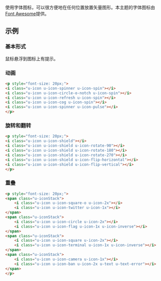 使用字体图标，可以很方便地在任何位置放置矢量图形。本主题的字体图标由[Font Awesome](http://fortawesome.github.com/Font-Awesome)提供。

## 示例

### 基本形式

鼠标悬浮到图标上有提示。

<p style="font-size: 20px;">
<i class="u-icon u-icon-glass" title="u-icon u-icon-glass"></i>
<i class="u-icon u-icon-music" title="u-icon u-icon-music"></i>
<i class="u-icon u-icon-search" title="u-icon u-icon-search"></i>
<i class="u-icon u-icon-envelope-o" title="u-icon u-icon-envelope-o"></i>
<i class="u-icon u-icon-heart" title="u-icon u-icon-heart"></i>
<i class="u-icon u-icon-star" title="u-icon u-icon-star"></i>
<i class="u-icon u-icon-star-o" title="u-icon u-icon-star-o"></i>
<i class="u-icon u-icon-user" title="u-icon u-icon-user"></i>
<i class="u-icon u-icon-film" title="u-icon u-icon-film"></i>
<i class="u-icon u-icon-th-large" title="u-icon u-icon-th-large"></i>
<i class="u-icon u-icon-th" title="u-icon u-icon-th"></i>
<i class="u-icon u-icon-th-list" title="u-icon u-icon-th-list"></i>
<i class="u-icon u-icon-check" title="u-icon u-icon-check"></i>
<i class="u-icon u-icon-remove" title="u-icon u-icon-remove"></i>
<i class="u-icon u-icon-close" title="u-icon u-icon-close"></i>
<i class="u-icon u-icon-times" title="u-icon u-icon-times"></i>
<i class="u-icon u-icon-search-plus" title="u-icon u-icon-search-plus"></i>
<i class="u-icon u-icon-search-minus" title="u-icon u-icon-search-minus"></i>
<i class="u-icon u-icon-power-off" title="u-icon u-icon-power-off"></i>
<i class="u-icon u-icon-signal" title="u-icon u-icon-signal"></i>
<i class="u-icon u-icon-gear" title="u-icon u-icon-gear"></i>
<i class="u-icon u-icon-cog" title="u-icon u-icon-cog"></i>
<i class="u-icon u-icon-trash-o" title="u-icon u-icon-trash-o"></i>
<i class="u-icon u-icon-home" title="u-icon u-icon-home"></i>
<i class="u-icon u-icon-file-o" title="u-icon u-icon-file-o"></i>
<i class="u-icon u-icon-clock-o" title="u-icon u-icon-clock-o"></i>
<i class="u-icon u-icon-road" title="u-icon u-icon-road"></i>
<i class="u-icon u-icon-download" title="u-icon u-icon-download"></i>
<i class="u-icon u-icon-arrow-circle-o-down" title="u-icon u-icon-arrow-circle-o-down"></i>
<i class="u-icon u-icon-arrow-circle-o-up" title="u-icon u-icon-arrow-circle-o-up"></i>
<i class="u-icon u-icon-inbox" title="u-icon u-icon-inbox"></i>
<i class="u-icon u-icon-play-circle-o" title="u-icon u-icon-play-circle-o"></i>
<i class="u-icon u-icon-rotate-right" title="u-icon u-icon-rotate-right"></i>
<i class="u-icon u-icon-repeat" title="u-icon u-icon-repeat"></i>
<i class="u-icon u-icon-refresh" title="u-icon u-icon-refresh"></i>
<i class="u-icon u-icon-list-alt" title="u-icon u-icon-list-alt"></i>
<i class="u-icon u-icon-lock" title="u-icon u-icon-lock"></i>
<i class="u-icon u-icon-flag" title="u-icon u-icon-flag"></i>
<i class="u-icon u-icon-headphones" title="u-icon u-icon-headphones"></i>
<i class="u-icon u-icon-volume-off" title="u-icon u-icon-volume-off"></i>
<i class="u-icon u-icon-volume-down" title="u-icon u-icon-volume-down"></i>
<i class="u-icon u-icon-volume-up" title="u-icon u-icon-volume-up"></i>
<i class="u-icon u-icon-qrcode" title="u-icon u-icon-qrcode"></i>
<i class="u-icon u-icon-barcode" title="u-icon u-icon-barcode"></i>
<i class="u-icon u-icon-tag" title="u-icon u-icon-tag"></i>
<i class="u-icon u-icon-tags" title="u-icon u-icon-tags"></i>
<i class="u-icon u-icon-book" title="u-icon u-icon-book"></i>
<i class="u-icon u-icon-bookmark" title="u-icon u-icon-bookmark"></i>
<i class="u-icon u-icon-print" title="u-icon u-icon-print"></i>
<i class="u-icon u-icon-camera" title="u-icon u-icon-camera"></i>
<i class="u-icon u-icon-font" title="u-icon u-icon-font"></i>
<i class="u-icon u-icon-bold" title="u-icon u-icon-bold"></i>
<i class="u-icon u-icon-italic" title="u-icon u-icon-italic"></i>
<i class="u-icon u-icon-text-height" title="u-icon u-icon-text-height"></i>
<i class="u-icon u-icon-text-width" title="u-icon u-icon-text-width"></i>
<i class="u-icon u-icon-align-left" title="u-icon u-icon-align-left"></i>
<i class="u-icon u-icon-align-center" title="u-icon u-icon-align-center"></i>
<i class="u-icon u-icon-align-right" title="u-icon u-icon-align-right"></i>
<i class="u-icon u-icon-align-justify" title="u-icon u-icon-align-justify"></i>
<i class="u-icon u-icon-list" title="u-icon u-icon-list"></i>
<i class="u-icon u-icon-dedent" title="u-icon u-icon-dedent"></i>
<i class="u-icon u-icon-outdent" title="u-icon u-icon-outdent"></i>
<i class="u-icon u-icon-indent" title="u-icon u-icon-indent"></i>
<i class="u-icon u-icon-video-camera" title="u-icon u-icon-video-camera"></i>
<i class="u-icon u-icon-photo" title="u-icon u-icon-photo"></i>
<i class="u-icon u-icon-image" title="u-icon u-icon-image"></i>
<i class="u-icon u-icon-picture-o" title="u-icon u-icon-picture-o"></i>
<i class="u-icon u-icon-pencil" title="u-icon u-icon-pencil"></i>
<i class="u-icon u-icon-map-marker" title="u-icon u-icon-map-marker"></i>
<i class="u-icon u-icon-adjust" title="u-icon u-icon-adjust"></i>
<i class="u-icon u-icon-tint" title="u-icon u-icon-tint"></i>
<i class="u-icon u-icon-edit" title="u-icon u-icon-edit"></i>
<i class="u-icon u-icon-pencil-square-o" title="u-icon u-icon-pencil-square-o"></i>
<i class="u-icon u-icon-share-square-o" title="u-icon u-icon-share-square-o"></i>
<i class="u-icon u-icon-check-square-o" title="u-icon u-icon-check-square-o"></i>
<i class="u-icon u-icon-arrows" title="u-icon u-icon-arrows"></i>
<i class="u-icon u-icon-step-backward" title="u-icon u-icon-step-backward"></i>
<i class="u-icon u-icon-fast-backward" title="u-icon u-icon-fast-backward"></i>
<i class="u-icon u-icon-backward" title="u-icon u-icon-backward"></i>
<i class="u-icon u-icon-play" title="u-icon u-icon-play"></i>
<i class="u-icon u-icon-pause" title="u-icon u-icon-pause"></i>
<i class="u-icon u-icon-stop" title="u-icon u-icon-stop"></i>
<i class="u-icon u-icon-forward" title="u-icon u-icon-forward"></i>
<i class="u-icon u-icon-fast-forward" title="u-icon u-icon-fast-forward"></i>
<i class="u-icon u-icon-step-forward" title="u-icon u-icon-step-forward"></i>
<i class="u-icon u-icon-eject" title="u-icon u-icon-eject"></i>
<i class="u-icon u-icon-chevron-left" title="u-icon u-icon-chevron-left"></i>
<i class="u-icon u-icon-chevron-right" title="u-icon u-icon-chevron-right"></i>
<i class="u-icon u-icon-plus-circle" title="u-icon u-icon-plus-circle"></i>
<i class="u-icon u-icon-minus-circle" title="u-icon u-icon-minus-circle"></i>
<i class="u-icon u-icon-times-circle" title="u-icon u-icon-times-circle"></i>
<i class="u-icon u-icon-check-circle" title="u-icon u-icon-check-circle"></i>
<i class="u-icon u-icon-question-circle" title="u-icon u-icon-question-circle"></i>
<i class="u-icon u-icon-info-circle" title="u-icon u-icon-info-circle"></i>
<i class="u-icon u-icon-crosshairs" title="u-icon u-icon-crosshairs"></i>
<i class="u-icon u-icon-times-circle-o" title="u-icon u-icon-times-circle-o"></i>
<i class="u-icon u-icon-check-circle-o" title="u-icon u-icon-check-circle-o"></i>
<i class="u-icon u-icon-ban" title="u-icon u-icon-ban"></i>
<i class="u-icon u-icon-arrow-left" title="u-icon u-icon-arrow-left"></i>
<i class="u-icon u-icon-arrow-right" title="u-icon u-icon-arrow-right"></i>
<i class="u-icon u-icon-arrow-up" title="u-icon u-icon-arrow-up"></i>
<i class="u-icon u-icon-arrow-down" title="u-icon u-icon-arrow-down"></i>
<i class="u-icon u-icon-mail-forward" title="u-icon u-icon-mail-forward"></i>
<i class="u-icon u-icon-share" title="u-icon u-icon-share"></i>
<i class="u-icon u-icon-expand" title="u-icon u-icon-expand"></i>
<i class="u-icon u-icon-compress" title="u-icon u-icon-compress"></i>
<i class="u-icon u-icon-plus" title="u-icon u-icon-plus"></i>
<i class="u-icon u-icon-minus" title="u-icon u-icon-minus"></i>
<i class="u-icon u-icon-asterisk" title="u-icon u-icon-asterisk"></i>
<i class="u-icon u-icon-exclamation-circle" title="u-icon u-icon-exclamation-circle"></i>
<i class="u-icon u-icon-gift" title="u-icon u-icon-gift"></i>
<i class="u-icon u-icon-leaf" title="u-icon u-icon-leaf"></i>
<i class="u-icon u-icon-fire" title="u-icon u-icon-fire"></i>
<i class="u-icon u-icon-eye" title="u-icon u-icon-eye"></i>
<i class="u-icon u-icon-eye-slash" title="u-icon u-icon-eye-slash"></i>
<i class="u-icon u-icon-warning" title="u-icon u-icon-warning"></i>
<i class="u-icon u-icon-exclamation-triangle" title="u-icon u-icon-exclamation-triangle"></i>
<i class="u-icon u-icon-plane" title="u-icon u-icon-plane"></i>
<i class="u-icon u-icon-calendar" title="u-icon u-icon-calendar"></i>
<i class="u-icon u-icon-random" title="u-icon u-icon-random"></i>
<i class="u-icon u-icon-comment" title="u-icon u-icon-comment"></i>
<i class="u-icon u-icon-magnet" title="u-icon u-icon-magnet"></i>
<i class="u-icon u-icon-chevron-up" title="u-icon u-icon-chevron-up"></i>
<i class="u-icon u-icon-chevron-down" title="u-icon u-icon-chevron-down"></i>
<i class="u-icon u-icon-retweet" title="u-icon u-icon-retweet"></i>
<i class="u-icon u-icon-shopping-cart" title="u-icon u-icon-shopping-cart"></i>
<i class="u-icon u-icon-folder" title="u-icon u-icon-folder"></i>
<i class="u-icon u-icon-folder-open" title="u-icon u-icon-folder-open"></i>
<i class="u-icon u-icon-arrows-v" title="u-icon u-icon-arrows-v"></i>
<i class="u-icon u-icon-arrows-h" title="u-icon u-icon-arrows-h"></i>
<i class="u-icon u-icon-bar-chart-o" title="u-icon u-icon-bar-chart-o"></i>
<i class="u-icon u-icon-bar-chart" title="u-icon u-icon-bar-chart"></i>
<i class="u-icon u-icon-twitter-square" title="u-icon u-icon-twitter-square"></i>
<i class="u-icon u-icon-facebook-square" title="u-icon u-icon-facebook-square"></i>
<i class="u-icon u-icon-camera-retro" title="u-icon u-icon-camera-retro"></i>
<i class="u-icon u-icon-key" title="u-icon u-icon-key"></i>
<i class="u-icon u-icon-gears" title="u-icon u-icon-gears"></i>
<i class="u-icon u-icon-cogs" title="u-icon u-icon-cogs"></i>
<i class="u-icon u-icon-comments" title="u-icon u-icon-comments"></i>
<i class="u-icon u-icon-thumbs-o-up" title="u-icon u-icon-thumbs-o-up"></i>
<i class="u-icon u-icon-thumbs-o-down" title="u-icon u-icon-thumbs-o-down"></i>
<i class="u-icon u-icon-star-half" title="u-icon u-icon-star-half"></i>
<i class="u-icon u-icon-heart-o" title="u-icon u-icon-heart-o"></i>
<i class="u-icon u-icon-sign-out" title="u-icon u-icon-sign-out"></i>
<i class="u-icon u-icon-linkedin-square" title="u-icon u-icon-linkedin-square"></i>
<i class="u-icon u-icon-thumb-tack" title="u-icon u-icon-thumb-tack"></i>
<i class="u-icon u-icon-external-link" title="u-icon u-icon-external-link"></i>
<i class="u-icon u-icon-sign-in" title="u-icon u-icon-sign-in"></i>
<i class="u-icon u-icon-trophy" title="u-icon u-icon-trophy"></i>
<i class="u-icon u-icon-github-square" title="u-icon u-icon-github-square"></i>
<i class="u-icon u-icon-upload" title="u-icon u-icon-upload"></i>
<i class="u-icon u-icon-lemon-o" title="u-icon u-icon-lemon-o"></i>
<i class="u-icon u-icon-phone" title="u-icon u-icon-phone"></i>
<i class="u-icon u-icon-square-o" title="u-icon u-icon-square-o"></i>
<i class="u-icon u-icon-bookmark-o" title="u-icon u-icon-bookmark-o"></i>
<i class="u-icon u-icon-phone-square" title="u-icon u-icon-phone-square"></i>
<i class="u-icon u-icon-twitter" title="u-icon u-icon-twitter"></i>
<i class="u-icon u-icon-facebook-f" title="u-icon u-icon-facebook-f"></i>
<i class="u-icon u-icon-facebook" title="u-icon u-icon-facebook"></i>
<i class="u-icon u-icon-github" title="u-icon u-icon-github"></i>
<i class="u-icon u-icon-unlock" title="u-icon u-icon-unlock"></i>
<i class="u-icon u-icon-credit-card" title="u-icon u-icon-credit-card"></i>
<i class="u-icon u-icon-feed" title="u-icon u-icon-feed"></i>
<i class="u-icon u-icon-rss" title="u-icon u-icon-rss"></i>
<i class="u-icon u-icon-hdd-o" title="u-icon u-icon-hdd-o"></i>
<i class="u-icon u-icon-bullhorn" title="u-icon u-icon-bullhorn"></i>
<i class="u-icon u-icon-bell" title="u-icon u-icon-bell"></i>
<i class="u-icon u-icon-certificate" title="u-icon u-icon-certificate"></i>
<i class="u-icon u-icon-hand-o-right" title="u-icon u-icon-hand-o-right"></i>
<i class="u-icon u-icon-hand-o-left" title="u-icon u-icon-hand-o-left"></i>
<i class="u-icon u-icon-hand-o-up" title="u-icon u-icon-hand-o-up"></i>
<i class="u-icon u-icon-hand-o-down" title="u-icon u-icon-hand-o-down"></i>
<i class="u-icon u-icon-arrow-circle-left" title="u-icon u-icon-arrow-circle-left"></i>
<i class="u-icon u-icon-arrow-circle-right" title="u-icon u-icon-arrow-circle-right"></i>
<i class="u-icon u-icon-arrow-circle-up" title="u-icon u-icon-arrow-circle-up"></i>
<i class="u-icon u-icon-arrow-circle-down" title="u-icon u-icon-arrow-circle-down"></i>
<i class="u-icon u-icon-globe" title="u-icon u-icon-globe"></i>
<i class="u-icon u-icon-wrench" title="u-icon u-icon-wrench"></i>
<i class="u-icon u-icon-tasks" title="u-icon u-icon-tasks"></i>
<i class="u-icon u-icon-filter" title="u-icon u-icon-filter"></i>
<i class="u-icon u-icon-briefcase" title="u-icon u-icon-briefcase"></i>
<i class="u-icon u-icon-arrows-alt" title="u-icon u-icon-arrows-alt"></i>
<i class="u-icon u-icon-group" title="u-icon u-icon-group"></i>
<i class="u-icon u-icon-users" title="u-icon u-icon-users"></i>
<i class="u-icon u-icon-chain" title="u-icon u-icon-chain"></i>
<i class="u-icon u-icon-link" title="u-icon u-icon-link"></i>
<i class="u-icon u-icon-cloud" title="u-icon u-icon-cloud"></i>
<i class="u-icon u-icon-flask" title="u-icon u-icon-flask"></i>
<i class="u-icon u-icon-cut" title="u-icon u-icon-cut"></i>
<i class="u-icon u-icon-scissors" title="u-icon u-icon-scissors"></i>
<i class="u-icon u-icon-copy" title="u-icon u-icon-copy"></i>
<i class="u-icon u-icon-files-o" title="u-icon u-icon-files-o"></i>
<i class="u-icon u-icon-paperclip" title="u-icon u-icon-paperclip"></i>
<i class="u-icon u-icon-save" title="u-icon u-icon-save"></i>
<i class="u-icon u-icon-floppy-o" title="u-icon u-icon-floppy-o"></i>
<i class="u-icon u-icon-square" title="u-icon u-icon-square"></i>
<i class="u-icon u-icon-navicon" title="u-icon u-icon-navicon"></i>
<i class="u-icon u-icon-reorder" title="u-icon u-icon-reorder"></i>
<i class="u-icon u-icon-bars" title="u-icon u-icon-bars"></i>
<i class="u-icon u-icon-list-ul" title="u-icon u-icon-list-ul"></i>
<i class="u-icon u-icon-list-ol" title="u-icon u-icon-list-ol"></i>
<i class="u-icon u-icon-strikethrough" title="u-icon u-icon-strikethrough"></i>
<i class="u-icon u-icon-underline" title="u-icon u-icon-underline"></i>
<i class="u-icon u-icon-table" title="u-icon u-icon-table"></i>
<i class="u-icon u-icon-magic" title="u-icon u-icon-magic"></i>
<i class="u-icon u-icon-truck" title="u-icon u-icon-truck"></i>
<i class="u-icon u-icon-pinterest" title="u-icon u-icon-pinterest"></i>
<i class="u-icon u-icon-pinterest-square" title="u-icon u-icon-pinterest-square"></i>
<i class="u-icon u-icon-google-plus-square" title="u-icon u-icon-google-plus-square"></i>
<i class="u-icon u-icon-google-plus" title="u-icon u-icon-google-plus"></i>
<i class="u-icon u-icon-money" title="u-icon u-icon-money"></i>
<i class="u-icon u-icon-caret-down" title="u-icon u-icon-caret-down"></i>
<i class="u-icon u-icon-caret-up" title="u-icon u-icon-caret-up"></i>
<i class="u-icon u-icon-caret-left" title="u-icon u-icon-caret-left"></i>
<i class="u-icon u-icon-caret-right" title="u-icon u-icon-caret-right"></i>
<i class="u-icon u-icon-columns" title="u-icon u-icon-columns"></i>
<i class="u-icon u-icon-unsorted" title="u-icon u-icon-unsorted"></i>
<i class="u-icon u-icon-sort" title="u-icon u-icon-sort"></i>
<i class="u-icon u-icon-sort-down" title="u-icon u-icon-sort-down"></i>
<i class="u-icon u-icon-sort-desc" title="u-icon u-icon-sort-desc"></i>
<i class="u-icon u-icon-sort-up" title="u-icon u-icon-sort-up"></i>
<i class="u-icon u-icon-sort-asc" title="u-icon u-icon-sort-asc"></i>
<i class="u-icon u-icon-envelope" title="u-icon u-icon-envelope"></i>
<i class="u-icon u-icon-linkedin" title="u-icon u-icon-linkedin"></i>
<i class="u-icon u-icon-rotate-left" title="u-icon u-icon-rotate-left"></i>
<i class="u-icon u-icon-undo" title="u-icon u-icon-undo"></i>
<i class="u-icon u-icon-legal" title="u-icon u-icon-legal"></i>
<i class="u-icon u-icon-gavel" title="u-icon u-icon-gavel"></i>
<i class="u-icon u-icon-dashboard" title="u-icon u-icon-dashboard"></i>
<i class="u-icon u-icon-tachometer" title="u-icon u-icon-tachometer"></i>
<i class="u-icon u-icon-comment-o" title="u-icon u-icon-comment-o"></i>
<i class="u-icon u-icon-comments-o" title="u-icon u-icon-comments-o"></i>
<i class="u-icon u-icon-flash" title="u-icon u-icon-flash"></i>
<i class="u-icon u-icon-bolt" title="u-icon u-icon-bolt"></i>
<i class="u-icon u-icon-sitemap" title="u-icon u-icon-sitemap"></i>
<i class="u-icon u-icon-umbrella" title="u-icon u-icon-umbrella"></i>
<i class="u-icon u-icon-paste" title="u-icon u-icon-paste"></i>
<i class="u-icon u-icon-clipboard" title="u-icon u-icon-clipboard"></i>
<i class="u-icon u-icon-lightbulb-o" title="u-icon u-icon-lightbulb-o"></i>
<i class="u-icon u-icon-exchange" title="u-icon u-icon-exchange"></i>
<i class="u-icon u-icon-cloud-download" title="u-icon u-icon-cloud-download"></i>
<i class="u-icon u-icon-cloud-upload" title="u-icon u-icon-cloud-upload"></i>
<i class="u-icon u-icon-user-md" title="u-icon u-icon-user-md"></i>
<i class="u-icon u-icon-stethoscope" title="u-icon u-icon-stethoscope"></i>
<i class="u-icon u-icon-suitcase" title="u-icon u-icon-suitcase"></i>
<i class="u-icon u-icon-bell-o" title="u-icon u-icon-bell-o"></i>
<i class="u-icon u-icon-coffee" title="u-icon u-icon-coffee"></i>
<i class="u-icon u-icon-cutlery" title="u-icon u-icon-cutlery"></i>
<i class="u-icon u-icon-file-text-o" title="u-icon u-icon-file-text-o"></i>
<i class="u-icon u-icon-building-o" title="u-icon u-icon-building-o"></i>
<i class="u-icon u-icon-hospital-o" title="u-icon u-icon-hospital-o"></i>
<i class="u-icon u-icon-ambulance" title="u-icon u-icon-ambulance"></i>
<i class="u-icon u-icon-medkit" title="u-icon u-icon-medkit"></i>
<i class="u-icon u-icon-fighter-jet" title="u-icon u-icon-fighter-jet"></i>
<i class="u-icon u-icon-beer" title="u-icon u-icon-beer"></i>
<i class="u-icon u-icon-h-square" title="u-icon u-icon-h-square"></i>
<i class="u-icon u-icon-plus-square" title="u-icon u-icon-plus-square"></i>
<i class="u-icon u-icon-angle-double-left" title="u-icon u-icon-angle-double-left"></i>
<i class="u-icon u-icon-angle-double-right" title="u-icon u-icon-angle-double-right"></i>
<i class="u-icon u-icon-angle-double-up" title="u-icon u-icon-angle-double-up"></i>
<i class="u-icon u-icon-angle-double-down" title="u-icon u-icon-angle-double-down"></i>
<i class="u-icon u-icon-angle-left" title="u-icon u-icon-angle-left"></i>
<i class="u-icon u-icon-angle-right" title="u-icon u-icon-angle-right"></i>
<i class="u-icon u-icon-angle-up" title="u-icon u-icon-angle-up"></i>
<i class="u-icon u-icon-angle-down" title="u-icon u-icon-angle-down"></i>
<i class="u-icon u-icon-desktop" title="u-icon u-icon-desktop"></i>
<i class="u-icon u-icon-laptop" title="u-icon u-icon-laptop"></i>
<i class="u-icon u-icon-tablet" title="u-icon u-icon-tablet"></i>
<i class="u-icon u-icon-mobile-phone" title="u-icon u-icon-mobile-phone"></i>
<i class="u-icon u-icon-mobile" title="u-icon u-icon-mobile"></i>
<i class="u-icon u-icon-circle-o" title="u-icon u-icon-circle-o"></i>
<i class="u-icon u-icon-quote-left" title="u-icon u-icon-quote-left"></i>
<i class="u-icon u-icon-quote-right" title="u-icon u-icon-quote-right"></i>
<i class="u-icon u-icon-spinner" title="u-icon u-icon-spinner"></i>
<i class="u-icon u-icon-circle" title="u-icon u-icon-circle"></i>
<i class="u-icon u-icon-mail-reply" title="u-icon u-icon-mail-reply"></i>
<i class="u-icon u-icon-reply" title="u-icon u-icon-reply"></i>
<i class="u-icon u-icon-github-alt" title="u-icon u-icon-github-alt"></i>
<i class="u-icon u-icon-folder-o" title="u-icon u-icon-folder-o"></i>
<i class="u-icon u-icon-folder-open-o" title="u-icon u-icon-folder-open-o"></i>
<i class="u-icon u-icon-smile-o" title="u-icon u-icon-smile-o"></i>
<i class="u-icon u-icon-frown-o" title="u-icon u-icon-frown-o"></i>
<i class="u-icon u-icon-meh-o" title="u-icon u-icon-meh-o"></i>
<i class="u-icon u-icon-gamepad" title="u-icon u-icon-gamepad"></i>
<i class="u-icon u-icon-keyboard-o" title="u-icon u-icon-keyboard-o"></i>
<i class="u-icon u-icon-flag-o" title="u-icon u-icon-flag-o"></i>
<i class="u-icon u-icon-flag-checkered" title="u-icon u-icon-flag-checkered"></i>
<i class="u-icon u-icon-terminal" title="u-icon u-icon-terminal"></i>
<i class="u-icon u-icon-code" title="u-icon u-icon-code"></i>
<i class="u-icon u-icon-mail-reply-all" title="u-icon u-icon-mail-reply-all"></i>
<i class="u-icon u-icon-reply-all" title="u-icon u-icon-reply-all"></i>
<i class="u-icon u-icon-star-half-empty" title="u-icon u-icon-star-half-empty"></i>
<i class="u-icon u-icon-star-half-full" title="u-icon u-icon-star-half-full"></i>
<i class="u-icon u-icon-star-half-o" title="u-icon u-icon-star-half-o"></i>
<i class="u-icon u-icon-location-arrow" title="u-icon u-icon-location-arrow"></i>
<i class="u-icon u-icon-crop" title="u-icon u-icon-crop"></i>
<i class="u-icon u-icon-code-fork" title="u-icon u-icon-code-fork"></i>
<i class="u-icon u-icon-unlink" title="u-icon u-icon-unlink"></i>
<i class="u-icon u-icon-chain-broken" title="u-icon u-icon-chain-broken"></i>
<i class="u-icon u-icon-question" title="u-icon u-icon-question"></i>
<i class="u-icon u-icon-info" title="u-icon u-icon-info"></i>
<i class="u-icon u-icon-exclamation" title="u-icon u-icon-exclamation"></i>
<i class="u-icon u-icon-superscript" title="u-icon u-icon-superscript"></i>
<i class="u-icon u-icon-subscript" title="u-icon u-icon-subscript"></i>
<i class="u-icon u-icon-eraser" title="u-icon u-icon-eraser"></i>
<i class="u-icon u-icon-puzzle-piece" title="u-icon u-icon-puzzle-piece"></i>
<i class="u-icon u-icon-microphone" title="u-icon u-icon-microphone"></i>
<i class="u-icon u-icon-microphone-slash" title="u-icon u-icon-microphone-slash"></i>
<i class="u-icon u-icon-shield" title="u-icon u-icon-shield"></i>
<i class="u-icon u-icon-calendar-o" title="u-icon u-icon-calendar-o"></i>
<i class="u-icon u-icon-fire-extinguisher" title="u-icon u-icon-fire-extinguisher"></i>
<i class="u-icon u-icon-rocket" title="u-icon u-icon-rocket"></i>
<i class="u-icon u-icon-maxcdn" title="u-icon u-icon-maxcdn"></i>
<i class="u-icon u-icon-chevron-circle-left" title="u-icon u-icon-chevron-circle-left"></i>
<i class="u-icon u-icon-chevron-circle-right" title="u-icon u-icon-chevron-circle-right"></i>
<i class="u-icon u-icon-chevron-circle-up" title="u-icon u-icon-chevron-circle-up"></i>
<i class="u-icon u-icon-chevron-circle-down" title="u-icon u-icon-chevron-circle-down"></i>
<i class="u-icon u-icon-html5" title="u-icon u-icon-html5"></i>
<i class="u-icon u-icon-css3" title="u-icon u-icon-css3"></i>
<i class="u-icon u-icon-anchor" title="u-icon u-icon-anchor"></i>
<i class="u-icon u-icon-unlock-alt" title="u-icon u-icon-unlock-alt"></i>
<i class="u-icon u-icon-bullseye" title="u-icon u-icon-bullseye"></i>
<i class="u-icon u-icon-ellipsis-h" title="u-icon u-icon-ellipsis-h"></i>
<i class="u-icon u-icon-ellipsis-v" title="u-icon u-icon-ellipsis-v"></i>
<i class="u-icon u-icon-rss-square" title="u-icon u-icon-rss-square"></i>
<i class="u-icon u-icon-play-circle" title="u-icon u-icon-play-circle"></i>
<i class="u-icon u-icon-ticket" title="u-icon u-icon-ticket"></i>
<i class="u-icon u-icon-minus-square" title="u-icon u-icon-minus-square"></i>
<i class="u-icon u-icon-minus-square-o" title="u-icon u-icon-minus-square-o"></i>
<i class="u-icon u-icon-level-up" title="u-icon u-icon-level-up"></i>
<i class="u-icon u-icon-level-down" title="u-icon u-icon-level-down"></i>
<i class="u-icon u-icon-check-square" title="u-icon u-icon-check-square"></i>
<i class="u-icon u-icon-pencil-square" title="u-icon u-icon-pencil-square"></i>
<i class="u-icon u-icon-external-link-square" title="u-icon u-icon-external-link-square"></i>
<i class="u-icon u-icon-share-square" title="u-icon u-icon-share-square"></i>
<i class="u-icon u-icon-compass" title="u-icon u-icon-compass"></i>
<i class="u-icon u-icon-toggle-down" title="u-icon u-icon-toggle-down"></i>
<i class="u-icon u-icon-caret-square-o-down" title="u-icon u-icon-caret-square-o-down"></i>
<i class="u-icon u-icon-toggle-up" title="u-icon u-icon-toggle-up"></i>
<i class="u-icon u-icon-caret-square-o-up" title="u-icon u-icon-caret-square-o-up"></i>
<i class="u-icon u-icon-toggle-right" title="u-icon u-icon-toggle-right"></i>
<i class="u-icon u-icon-caret-square-o-right" title="u-icon u-icon-caret-square-o-right"></i>
<i class="u-icon u-icon-euro" title="u-icon u-icon-euro"></i>
<i class="u-icon u-icon-eur" title="u-icon u-icon-eur"></i>
<i class="u-icon u-icon-gbp" title="u-icon u-icon-gbp"></i>
<i class="u-icon u-icon-dollar" title="u-icon u-icon-dollar"></i>
<i class="u-icon u-icon-usd" title="u-icon u-icon-usd"></i>
<i class="u-icon u-icon-rupee" title="u-icon u-icon-rupee"></i>
<i class="u-icon u-icon-inr" title="u-icon u-icon-inr"></i>
<i class="u-icon u-icon-cny" title="u-icon u-icon-cny"></i>
<i class="u-icon u-icon-rmb" title="u-icon u-icon-rmb"></i>
<i class="u-icon u-icon-yen" title="u-icon u-icon-yen"></i>
<i class="u-icon u-icon-jpy" title="u-icon u-icon-jpy"></i>
<i class="u-icon u-icon-ruble" title="u-icon u-icon-ruble"></i>
<i class="u-icon u-icon-rouble" title="u-icon u-icon-rouble"></i>
<i class="u-icon u-icon-rub" title="u-icon u-icon-rub"></i>
<i class="u-icon u-icon-won" title="u-icon u-icon-won"></i>
<i class="u-icon u-icon-krw" title="u-icon u-icon-krw"></i>
<i class="u-icon u-icon-bitcoin" title="u-icon u-icon-bitcoin"></i>
<i class="u-icon u-icon-btc" title="u-icon u-icon-btc"></i>
<i class="u-icon u-icon-file" title="u-icon u-icon-file"></i>
<i class="u-icon u-icon-file-text" title="u-icon u-icon-file-text"></i>
<i class="u-icon u-icon-sort-alpha-asc" title="u-icon u-icon-sort-alpha-asc"></i>
<i class="u-icon u-icon-sort-alpha-desc" title="u-icon u-icon-sort-alpha-desc"></i>
<i class="u-icon u-icon-sort-amount-asc" title="u-icon u-icon-sort-amount-asc"></i>
<i class="u-icon u-icon-sort-amount-desc" title="u-icon u-icon-sort-amount-desc"></i>
<i class="u-icon u-icon-sort-numeric-asc" title="u-icon u-icon-sort-numeric-asc"></i>
<i class="u-icon u-icon-sort-numeric-desc" title="u-icon u-icon-sort-numeric-desc"></i>
<i class="u-icon u-icon-thumbs-up" title="u-icon u-icon-thumbs-up"></i>
<i class="u-icon u-icon-thumbs-down" title="u-icon u-icon-thumbs-down"></i>
<i class="u-icon u-icon-youtube-square" title="u-icon u-icon-youtube-square"></i>
<i class="u-icon u-icon-youtube" title="u-icon u-icon-youtube"></i>
<i class="u-icon u-icon-xing" title="u-icon u-icon-xing"></i>
<i class="u-icon u-icon-xing-square" title="u-icon u-icon-xing-square"></i>
<i class="u-icon u-icon-youtube-play" title="u-icon u-icon-youtube-play"></i>
<i class="u-icon u-icon-dropbox" title="u-icon u-icon-dropbox"></i>
<i class="u-icon u-icon-stack-overflow" title="u-icon u-icon-stack-overflow"></i>
<i class="u-icon u-icon-instagram" title="u-icon u-icon-instagram"></i>
<i class="u-icon u-icon-flickr" title="u-icon u-icon-flickr"></i>
<i class="u-icon u-icon-adn" title="u-icon u-icon-adn"></i>
<i class="u-icon u-icon-bitbucket" title="u-icon u-icon-bitbucket"></i>
<i class="u-icon u-icon-bitbucket-square" title="u-icon u-icon-bitbucket-square"></i>
<i class="u-icon u-icon-tumblr" title="u-icon u-icon-tumblr"></i>
<i class="u-icon u-icon-tumblr-square" title="u-icon u-icon-tumblr-square"></i>
<i class="u-icon u-icon-long-arrow-down" title="u-icon u-icon-long-arrow-down"></i>
<i class="u-icon u-icon-long-arrow-up" title="u-icon u-icon-long-arrow-up"></i>
<i class="u-icon u-icon-long-arrow-left" title="u-icon u-icon-long-arrow-left"></i>
<i class="u-icon u-icon-long-arrow-right" title="u-icon u-icon-long-arrow-right"></i>
<i class="u-icon u-icon-apple" title="u-icon u-icon-apple"></i>
<i class="u-icon u-icon-windows" title="u-icon u-icon-windows"></i>
<i class="u-icon u-icon-android" title="u-icon u-icon-android"></i>
<i class="u-icon u-icon-linux" title="u-icon u-icon-linux"></i>
<i class="u-icon u-icon-dribbble" title="u-icon u-icon-dribbble"></i>
<i class="u-icon u-icon-skype" title="u-icon u-icon-skype"></i>
<i class="u-icon u-icon-foursquare" title="u-icon u-icon-foursquare"></i>
<i class="u-icon u-icon-trello" title="u-icon u-icon-trello"></i>
<i class="u-icon u-icon-female" title="u-icon u-icon-female"></i>
<i class="u-icon u-icon-male" title="u-icon u-icon-male"></i>
<i class="u-icon u-icon-gittip" title="u-icon u-icon-gittip"></i>
<i class="u-icon u-icon-gratipay" title="u-icon u-icon-gratipay"></i>
<i class="u-icon u-icon-sun-o" title="u-icon u-icon-sun-o"></i>
<i class="u-icon u-icon-moon-o" title="u-icon u-icon-moon-o"></i>
<i class="u-icon u-icon-archive" title="u-icon u-icon-archive"></i>
<i class="u-icon u-icon-bug" title="u-icon u-icon-bug"></i>
<i class="u-icon u-icon-vk" title="u-icon u-icon-vk"></i>
<i class="u-icon u-icon-weibo" title="u-icon u-icon-weibo"></i>
<i class="u-icon u-icon-renren" title="u-icon u-icon-renren"></i>
<i class="u-icon u-icon-pagelines" title="u-icon u-icon-pagelines"></i>
<i class="u-icon u-icon-stack-exchange" title="u-icon u-icon-stack-exchange"></i>
<i class="u-icon u-icon-arrow-circle-o-right" title="u-icon u-icon-arrow-circle-o-right"></i>
<i class="u-icon u-icon-arrow-circle-o-left" title="u-icon u-icon-arrow-circle-o-left"></i>
<i class="u-icon u-icon-toggle-left" title="u-icon u-icon-toggle-left"></i>
<i class="u-icon u-icon-caret-square-o-left" title="u-icon u-icon-caret-square-o-left"></i>
<i class="u-icon u-icon-dot-circle-o" title="u-icon u-icon-dot-circle-o"></i>
<i class="u-icon u-icon-wheelchair" title="u-icon u-icon-wheelchair"></i>
<i class="u-icon u-icon-vimeo-square" title="u-icon u-icon-vimeo-square"></i>
<i class="u-icon u-icon-turkish-lira" title="u-icon u-icon-turkish-lira"></i>
<i class="u-icon u-icon-try" title="u-icon u-icon-try"></i>
<i class="u-icon u-icon-plus-square-o" title="u-icon u-icon-plus-square-o"></i>
<i class="u-icon u-icon-space-shuttle" title="u-icon u-icon-space-shuttle"></i>
<i class="u-icon u-icon-slack" title="u-icon u-icon-slack"></i>
<i class="u-icon u-icon-envelope-square" title="u-icon u-icon-envelope-square"></i>
<i class="u-icon u-icon-wordpress" title="u-icon u-icon-wordpress"></i>
<i class="u-icon u-icon-openid" title="u-icon u-icon-openid"></i>
<i class="u-icon u-icon-institution" title="u-icon u-icon-institution"></i>
<i class="u-icon u-icon-bank" title="u-icon u-icon-bank"></i>
<i class="u-icon u-icon-university" title="u-icon u-icon-university"></i>
<i class="u-icon u-icon-mortar-board" title="u-icon u-icon-mortar-board"></i>
<i class="u-icon u-icon-graduation-cap" title="u-icon u-icon-graduation-cap"></i>
<i class="u-icon u-icon-yahoo" title="u-icon u-icon-yahoo"></i>
<i class="u-icon u-icon-google" title="u-icon u-icon-google"></i>
<i class="u-icon u-icon-reddit" title="u-icon u-icon-reddit"></i>
<i class="u-icon u-icon-reddit-square" title="u-icon u-icon-reddit-square"></i>
<i class="u-icon u-icon-stumbleupon-circle" title="u-icon u-icon-stumbleupon-circle"></i>
<i class="u-icon u-icon-stumbleupon" title="u-icon u-icon-stumbleupon"></i>
<i class="u-icon u-icon-delicious" title="u-icon u-icon-delicious"></i>
<i class="u-icon u-icon-digg" title="u-icon u-icon-digg"></i>
<i class="u-icon u-icon-pied-piper" title="u-icon u-icon-pied-piper"></i>
<i class="u-icon u-icon-pied-piper-alt" title="u-icon u-icon-pied-piper-alt"></i>
<i class="u-icon u-icon-drupal" title="u-icon u-icon-drupal"></i>
<i class="u-icon u-icon-joomla" title="u-icon u-icon-joomla"></i>
<i class="u-icon u-icon-language" title="u-icon u-icon-language"></i>
<i class="u-icon u-icon-fax" title="u-icon u-icon-fax"></i>
<i class="u-icon u-icon-building" title="u-icon u-icon-building"></i>
<i class="u-icon u-icon-child" title="u-icon u-icon-child"></i>
<i class="u-icon u-icon-paw" title="u-icon u-icon-paw"></i>
<i class="u-icon u-icon-spoon" title="u-icon u-icon-spoon"></i>
<i class="u-icon u-icon-cube" title="u-icon u-icon-cube"></i>
<i class="u-icon u-icon-cubes" title="u-icon u-icon-cubes"></i>
<i class="u-icon u-icon-behance" title="u-icon u-icon-behance"></i>
<i class="u-icon u-icon-behance-square" title="u-icon u-icon-behance-square"></i>
<i class="u-icon u-icon-steam" title="u-icon u-icon-steam"></i>
<i class="u-icon u-icon-steam-square" title="u-icon u-icon-steam-square"></i>
<i class="u-icon u-icon-recycle" title="u-icon u-icon-recycle"></i>
<i class="u-icon u-icon-automobile" title="u-icon u-icon-automobile"></i>
<i class="u-icon u-icon-car" title="u-icon u-icon-car"></i>
<i class="u-icon u-icon-cab" title="u-icon u-icon-cab"></i>
<i class="u-icon u-icon-taxi" title="u-icon u-icon-taxi"></i>
<i class="u-icon u-icon-tree" title="u-icon u-icon-tree"></i>
<i class="u-icon u-icon-spotify" title="u-icon u-icon-spotify"></i>
<i class="u-icon u-icon-deviantart" title="u-icon u-icon-deviantart"></i>
<i class="u-icon u-icon-soundcloud" title="u-icon u-icon-soundcloud"></i>
<i class="u-icon u-icon-database" title="u-icon u-icon-database"></i>
<i class="u-icon u-icon-file-pdf-o" title="u-icon u-icon-file-pdf-o"></i>
<i class="u-icon u-icon-file-word-o" title="u-icon u-icon-file-word-o"></i>
<i class="u-icon u-icon-file-excel-o" title="u-icon u-icon-file-excel-o"></i>
<i class="u-icon u-icon-file-powerpoint-o" title="u-icon u-icon-file-powerpoint-o"></i>
<i class="u-icon u-icon-file-photo-o" title="u-icon u-icon-file-photo-o"></i>
<i class="u-icon u-icon-file-picture-o" title="u-icon u-icon-file-picture-o"></i>
<i class="u-icon u-icon-file-image-o" title="u-icon u-icon-file-image-o"></i>
<i class="u-icon u-icon-file-zip-o" title="u-icon u-icon-file-zip-o"></i>
<i class="u-icon u-icon-file-archive-o" title="u-icon u-icon-file-archive-o"></i>
<i class="u-icon u-icon-file-sound-o" title="u-icon u-icon-file-sound-o"></i>
<i class="u-icon u-icon-file-audio-o" title="u-icon u-icon-file-audio-o"></i>
<i class="u-icon u-icon-file-movie-o" title="u-icon u-icon-file-movie-o"></i>
<i class="u-icon u-icon-file-video-o" title="u-icon u-icon-file-video-o"></i>
<i class="u-icon u-icon-file-code-o" title="u-icon u-icon-file-code-o"></i>
<i class="u-icon u-icon-vine" title="u-icon u-icon-vine"></i>
<i class="u-icon u-icon-codepen" title="u-icon u-icon-codepen"></i>
<i class="u-icon u-icon-jsfiddle" title="u-icon u-icon-jsfiddle"></i>
<i class="u-icon u-icon-life-bouy" title="u-icon u-icon-life-bouy"></i>
<i class="u-icon u-icon-life-buoy" title="u-icon u-icon-life-buoy"></i>
<i class="u-icon u-icon-life-saver" title="u-icon u-icon-life-saver"></i>
<i class="u-icon u-icon-support" title="u-icon u-icon-support"></i>
<i class="u-icon u-icon-life-ring" title="u-icon u-icon-life-ring"></i>
<i class="u-icon u-icon-circle-o-notch" title="u-icon u-icon-circle-o-notch"></i>
<i class="u-icon u-icon-ra" title="u-icon u-icon-ra"></i>
<i class="u-icon u-icon-rebel" title="u-icon u-icon-rebel"></i>
<i class="u-icon u-icon-ge" title="u-icon u-icon-ge"></i>
<i class="u-icon u-icon-empire" title="u-icon u-icon-empire"></i>
<i class="u-icon u-icon-git-square" title="u-icon u-icon-git-square"></i>
<i class="u-icon u-icon-git" title="u-icon u-icon-git"></i>
<i class="u-icon u-icon-y-combinator-square" title="u-icon u-icon-y-combinator-square"></i>
<i class="u-icon u-icon-yc-square" title="u-icon u-icon-yc-square"></i>
<i class="u-icon u-icon-hacker-news" title="u-icon u-icon-hacker-news"></i>
<i class="u-icon u-icon-tencent-weibo" title="u-icon u-icon-tencent-weibo"></i>
<i class="u-icon u-icon-qq" title="u-icon u-icon-qq"></i>
<i class="u-icon u-icon-wechat" title="u-icon u-icon-wechat"></i>
<i class="u-icon u-icon-weixin" title="u-icon u-icon-weixin"></i>
<i class="u-icon u-icon-send" title="u-icon u-icon-send"></i>
<i class="u-icon u-icon-paper-plane" title="u-icon u-icon-paper-plane"></i>
<i class="u-icon u-icon-send-o" title="u-icon u-icon-send-o"></i>
<i class="u-icon u-icon-paper-plane-o" title="u-icon u-icon-paper-plane-o"></i>
<i class="u-icon u-icon-history" title="u-icon u-icon-history"></i>
<i class="u-icon u-icon-circle-thin" title="u-icon u-icon-circle-thin"></i>
<i class="u-icon u-icon-header" title="u-icon u-icon-header"></i>
<i class="u-icon u-icon-paragraph" title="u-icon u-icon-paragraph"></i>
<i class="u-icon u-icon-sliders" title="u-icon u-icon-sliders"></i>
<i class="u-icon u-icon-share-alt" title="u-icon u-icon-share-alt"></i>
<i class="u-icon u-icon-share-alt-square" title="u-icon u-icon-share-alt-square"></i>
<i class="u-icon u-icon-bomb" title="u-icon u-icon-bomb"></i>
<i class="u-icon u-icon-soccer-ball-o" title="u-icon u-icon-soccer-ball-o"></i>
<i class="u-icon u-icon-futbol-o" title="u-icon u-icon-futbol-o"></i>
<i class="u-icon u-icon-tty" title="u-icon u-icon-tty"></i>
<i class="u-icon u-icon-binoculars" title="u-icon u-icon-binoculars"></i>
<i class="u-icon u-icon-plug" title="u-icon u-icon-plug"></i>
<i class="u-icon u-icon-slideshare" title="u-icon u-icon-slideshare"></i>
<i class="u-icon u-icon-twitch" title="u-icon u-icon-twitch"></i>
<i class="u-icon u-icon-yelp" title="u-icon u-icon-yelp"></i>
<i class="u-icon u-icon-newspaper-o" title="u-icon u-icon-newspaper-o"></i>
<i class="u-icon u-icon-wifi" title="u-icon u-icon-wifi"></i>
<i class="u-icon u-icon-calculator" title="u-icon u-icon-calculator"></i>
<i class="u-icon u-icon-paypal" title="u-icon u-icon-paypal"></i>
<i class="u-icon u-icon-google-wallet" title="u-icon u-icon-google-wallet"></i>
<i class="u-icon u-icon-cc-visa" title="u-icon u-icon-cc-visa"></i>
<i class="u-icon u-icon-cc-mastercard" title="u-icon u-icon-cc-mastercard"></i>
<i class="u-icon u-icon-cc-discover" title="u-icon u-icon-cc-discover"></i>
<i class="u-icon u-icon-cc-amex" title="u-icon u-icon-cc-amex"></i>
<i class="u-icon u-icon-cc-paypal" title="u-icon u-icon-cc-paypal"></i>
<i class="u-icon u-icon-cc-stripe" title="u-icon u-icon-cc-stripe"></i>
<i class="u-icon u-icon-bell-slash" title="u-icon u-icon-bell-slash"></i>
<i class="u-icon u-icon-bell-slash-o" title="u-icon u-icon-bell-slash-o"></i>
<i class="u-icon u-icon-trash" title="u-icon u-icon-trash"></i>
<i class="u-icon u-icon-copyright" title="u-icon u-icon-copyright"></i>
<i class="u-icon u-icon-at" title="u-icon u-icon-at"></i>
<i class="u-icon u-icon-eyedropper" title="u-icon u-icon-eyedropper"></i>
<i class="u-icon u-icon-paint-brush" title="u-icon u-icon-paint-brush"></i>
<i class="u-icon u-icon-birthday-cake" title="u-icon u-icon-birthday-cake"></i>
<i class="u-icon u-icon-area-chart" title="u-icon u-icon-area-chart"></i>
<i class="u-icon u-icon-pie-chart" title="u-icon u-icon-pie-chart"></i>
<i class="u-icon u-icon-line-chart" title="u-icon u-icon-line-chart"></i>
<i class="u-icon u-icon-lastfm" title="u-icon u-icon-lastfm"></i>
<i class="u-icon u-icon-lastfm-square" title="u-icon u-icon-lastfm-square"></i>
<i class="u-icon u-icon-toggle-off" title="u-icon u-icon-toggle-off"></i>
<i class="u-icon u-icon-toggle-on" title="u-icon u-icon-toggle-on"></i>
<i class="u-icon u-icon-bicycle" title="u-icon u-icon-bicycle"></i>
<i class="u-icon u-icon-bus" title="u-icon u-icon-bus"></i>
<i class="u-icon u-icon-ioxhost" title="u-icon u-icon-ioxhost"></i>
<i class="u-icon u-icon-angellist" title="u-icon u-icon-angellist"></i>
<i class="u-icon u-icon-cc" title="u-icon u-icon-cc"></i>
<i class="u-icon u-icon-shekel" title="u-icon u-icon-shekel"></i>
<i class="u-icon u-icon-sheqel" title="u-icon u-icon-sheqel"></i>
<i class="u-icon u-icon-ils" title="u-icon u-icon-ils"></i>
<i class="u-icon u-icon-meanpath" title="u-icon u-icon-meanpath"></i>
<i class="u-icon u-icon-buysellads" title="u-icon u-icon-buysellads"></i>
<i class="u-icon u-icon-connectdevelop" title="u-icon u-icon-connectdevelop"></i>
<i class="u-icon u-icon-dashcube" title="u-icon u-icon-dashcube"></i>
<i class="u-icon u-icon-forumbee" title="u-icon u-icon-forumbee"></i>
<i class="u-icon u-icon-leanpub" title="u-icon u-icon-leanpub"></i>
<i class="u-icon u-icon-sellsy" title="u-icon u-icon-sellsy"></i>
<i class="u-icon u-icon-shirtsinbulk" title="u-icon u-icon-shirtsinbulk"></i>
<i class="u-icon u-icon-simplybuilt" title="u-icon u-icon-simplybuilt"></i>
<i class="u-icon u-icon-skyatlas" title="u-icon u-icon-skyatlas"></i>
<i class="u-icon u-icon-cart-plus" title="u-icon u-icon-cart-plus"></i>
<i class="u-icon u-icon-cart-arrow-down" title="u-icon u-icon-cart-arrow-down"></i>
<i class="u-icon u-icon-diamond" title="u-icon u-icon-diamond"></i>
<i class="u-icon u-icon-ship" title="u-icon u-icon-ship"></i>
<i class="u-icon u-icon-user-secret" title="u-icon u-icon-user-secret"></i>
<i class="u-icon u-icon-motorcycle" title="u-icon u-icon-motorcycle"></i>
<i class="u-icon u-icon-street-view" title="u-icon u-icon-street-view"></i>
<i class="u-icon u-icon-heartbeat" title="u-icon u-icon-heartbeat"></i>
<i class="u-icon u-icon-venus" title="u-icon u-icon-venus"></i>
<i class="u-icon u-icon-mars" title="u-icon u-icon-mars"></i>
<i class="u-icon u-icon-mercury" title="u-icon u-icon-mercury"></i>
<i class="u-icon u-icon-intersex" title="u-icon u-icon-intersex"></i>
<i class="u-icon u-icon-transgender" title="u-icon u-icon-transgender"></i>
<i class="u-icon u-icon-transgender-alt" title="u-icon u-icon-transgender-alt"></i>
<i class="u-icon u-icon-venus-double" title="u-icon u-icon-venus-double"></i>
<i class="u-icon u-icon-mars-double" title="u-icon u-icon-mars-double"></i>
<i class="u-icon u-icon-venus-mars" title="u-icon u-icon-venus-mars"></i>
<i class="u-icon u-icon-mars-stroke" title="u-icon u-icon-mars-stroke"></i>
<i class="u-icon u-icon-mars-stroke-v" title="u-icon u-icon-mars-stroke-v"></i>
<i class="u-icon u-icon-mars-stroke-h" title="u-icon u-icon-mars-stroke-h"></i>
<i class="u-icon u-icon-neuter" title="u-icon u-icon-neuter"></i>
<i class="u-icon u-icon-genderless" title="u-icon u-icon-genderless"></i>
<i class="u-icon u-icon-facebook-official" title="u-icon u-icon-facebook-official"></i>
<i class="u-icon u-icon-pinterest-p" title="u-icon u-icon-pinterest-p"></i>
<i class="u-icon u-icon-whatsapp" title="u-icon u-icon-whatsapp"></i>
<i class="u-icon u-icon-server" title="u-icon u-icon-server"></i>
<i class="u-icon u-icon-user-plus" title="u-icon u-icon-user-plus"></i>
<i class="u-icon u-icon-user-times" title="u-icon u-icon-user-times"></i>
<i class="u-icon u-icon-hotel" title="u-icon u-icon-hotel"></i>
<i class="u-icon u-icon-bed" title="u-icon u-icon-bed"></i>
<i class="u-icon u-icon-viacoin" title="u-icon u-icon-viacoin"></i>
<i class="u-icon u-icon-train" title="u-icon u-icon-train"></i>
<i class="u-icon u-icon-subway" title="u-icon u-icon-subway"></i>
<i class="u-icon u-icon-medium" title="u-icon u-icon-medium"></i>
<i class="u-icon u-icon-yc" title="u-icon u-icon-yc"></i>
<i class="u-icon u-icon-y-combinator" title="u-icon u-icon-y-combinator"></i>
<i class="u-icon u-icon-optin-monster" title="u-icon u-icon-optin-monster"></i>
<i class="u-icon u-icon-opencart" title="u-icon u-icon-opencart"></i>
<i class="u-icon u-icon-expeditedssl" title="u-icon u-icon-expeditedssl"></i>
<i class="u-icon u-icon-battery-4" title="u-icon u-icon-battery-4"></i>
<i class="u-icon u-icon-battery-full" title="u-icon u-icon-battery-full"></i>
<i class="u-icon u-icon-battery-3" title="u-icon u-icon-battery-3"></i>
<i class="u-icon u-icon-battery-three-quarters" title="u-icon u-icon-battery-three-quarters"></i>
<i class="u-icon u-icon-battery-2" title="u-icon u-icon-battery-2"></i>
<i class="u-icon u-icon-battery-half" title="u-icon u-icon-battery-half"></i>
<i class="u-icon u-icon-battery-1" title="u-icon u-icon-battery-1"></i>
<i class="u-icon u-icon-battery-quarter" title="u-icon u-icon-battery-quarter"></i>
<i class="u-icon u-icon-battery-0" title="u-icon u-icon-battery-0"></i>
<i class="u-icon u-icon-battery-empty" title="u-icon u-icon-battery-empty"></i>
<i class="u-icon u-icon-mouse-pointer" title="u-icon u-icon-mouse-pointer"></i>
<i class="u-icon u-icon-i-cursor" title="u-icon u-icon-i-cursor"></i>
<i class="u-icon u-icon-object-group" title="u-icon u-icon-object-group"></i>
<i class="u-icon u-icon-object-ungroup" title="u-icon u-icon-object-ungroup"></i>
<i class="u-icon u-icon-sticky-note" title="u-icon u-icon-sticky-note"></i>
<i class="u-icon u-icon-sticky-note-o" title="u-icon u-icon-sticky-note-o"></i>
<i class="u-icon u-icon-cc-jcb" title="u-icon u-icon-cc-jcb"></i>
<i class="u-icon u-icon-cc-diners-club" title="u-icon u-icon-cc-diners-club"></i>
<i class="u-icon u-icon-clone" title="u-icon u-icon-clone"></i>
<i class="u-icon u-icon-balance-scale" title="u-icon u-icon-balance-scale"></i>
<i class="u-icon u-icon-hourglass-o" title="u-icon u-icon-hourglass-o"></i>
<i class="u-icon u-icon-hourglass-1" title="u-icon u-icon-hourglass-1"></i>
<i class="u-icon u-icon-hourglass-start" title="u-icon u-icon-hourglass-start"></i>
<i class="u-icon u-icon-hourglass-2" title="u-icon u-icon-hourglass-2"></i>
<i class="u-icon u-icon-hourglass-half" title="u-icon u-icon-hourglass-half"></i>
<i class="u-icon u-icon-hourglass-3" title="u-icon u-icon-hourglass-3"></i>
<i class="u-icon u-icon-hourglass-end" title="u-icon u-icon-hourglass-end"></i>
<i class="u-icon u-icon-hourglass" title="u-icon u-icon-hourglass"></i>
<i class="u-icon u-icon-hand-grab-o" title="u-icon u-icon-hand-grab-o"></i>
<i class="u-icon u-icon-hand-rock-o" title="u-icon u-icon-hand-rock-o"></i>
<i class="u-icon u-icon-hand-stop-o" title="u-icon u-icon-hand-stop-o"></i>
<i class="u-icon u-icon-hand-paper-o" title="u-icon u-icon-hand-paper-o"></i>
<i class="u-icon u-icon-hand-scissors-o" title="u-icon u-icon-hand-scissors-o"></i>
<i class="u-icon u-icon-hand-lizard-o" title="u-icon u-icon-hand-lizard-o"></i>
<i class="u-icon u-icon-hand-spock-o" title="u-icon u-icon-hand-spock-o"></i>
<i class="u-icon u-icon-hand-pointer-o" title="u-icon u-icon-hand-pointer-o"></i>
<i class="u-icon u-icon-hand-peace-o" title="u-icon u-icon-hand-peace-o"></i>
<i class="u-icon u-icon-trademark" title="u-icon u-icon-trademark"></i>
<i class="u-icon u-icon-registered" title="u-icon u-icon-registered"></i>
<i class="u-icon u-icon-creative-commons" title="u-icon u-icon-creative-commons"></i>
<i class="u-icon u-icon-gg" title="u-icon u-icon-gg"></i>
<i class="u-icon u-icon-gg-circle" title="u-icon u-icon-gg-circle"></i>
<i class="u-icon u-icon-tripadvisor" title="u-icon u-icon-tripadvisor"></i>
<i class="u-icon u-icon-odnoklassniki" title="u-icon u-icon-odnoklassniki"></i>
<i class="u-icon u-icon-odnoklassniki-square" title="u-icon u-icon-odnoklassniki-square"></i>
<i class="u-icon u-icon-get-pocket" title="u-icon u-icon-get-pocket"></i>
<i class="u-icon u-icon-wikipedia-w" title="u-icon u-icon-wikipedia-w"></i>
<i class="u-icon u-icon-safari" title="u-icon u-icon-safari"></i>
<i class="u-icon u-icon-chrome" title="u-icon u-icon-chrome"></i>
<i class="u-icon u-icon-firefox" title="u-icon u-icon-firefox"></i>
<i class="u-icon u-icon-opera" title="u-icon u-icon-opera"></i>
<i class="u-icon u-icon-internet-explorer" title="u-icon u-icon-internet-explorer"></i>
<i class="u-icon u-icon-tv" title="u-icon u-icon-tv"></i>
<i class="u-icon u-icon-television" title="u-icon u-icon-television"></i>
<i class="u-icon u-icon-contao" title="u-icon u-icon-contao"></i>
<i class="u-icon u-icon-500px" title="u-icon u-icon-500px"></i>
<i class="u-icon u-icon-amazon" title="u-icon u-icon-amazon"></i>
<i class="u-icon u-icon-calendar-plus-o" title="u-icon u-icon-calendar-plus-o"></i>
<i class="u-icon u-icon-calendar-minus-o" title="u-icon u-icon-calendar-minus-o"></i>
<i class="u-icon u-icon-calendar-times-o" title="u-icon u-icon-calendar-times-o"></i>
<i class="u-icon u-icon-calendar-check-o" title="u-icon u-icon-calendar-check-o"></i>
<i class="u-icon u-icon-industry" title="u-icon u-icon-industry"></i>
<i class="u-icon u-icon-map-pin" title="u-icon u-icon-map-pin"></i>
<i class="u-icon u-icon-map-signs" title="u-icon u-icon-map-signs"></i>
<i class="u-icon u-icon-map-o" title="u-icon u-icon-map-o"></i>
<i class="u-icon u-icon-map" title="u-icon u-icon-map"></i>
<i class="u-icon u-icon-commenting" title="u-icon u-icon-commenting"></i>
<i class="u-icon u-icon-commenting-o" title="u-icon u-icon-commenting-o"></i>
<i class="u-icon u-icon-houzz" title="u-icon u-icon-houzz"></i>
<i class="u-icon u-icon-vimeo" title="u-icon u-icon-vimeo"></i>
<i class="u-icon u-icon-black-tie" title="u-icon u-icon-black-tie"></i>
<i class="u-icon u-icon-fonticons" title="u-icon u-icon-fonticons"></i>
</p>

### 动画

<div class="m-example"></div>

```html
<p style="font-size: 20px;">
<i class="u-icon u-icon-spinner u-icon-spin"></i>
<i class="u-icon u-icon-circle-o-notch u-icon-spin"></i>
<i class="u-icon u-icon-refresh u-icon-spin"></i>
<i class="u-icon u-icon-cog u-icon-spin"></i>
<i class="u-icon u-icon-spinner u-icon-pulse"></i>
</p>
```

### 旋转和翻转

<div class="m-example"></div>

```html
<p style="font-size: 20px;">
<i class="u-icon u-icon-shield"></i>
<i class="u-icon u-icon-shield u-icon-rotate-90"></i>
<i class="u-icon u-icon-shield u-icon-rotate-180"></i>
<i class="u-icon u-icon-shield u-icon-rotate-270"></i>
<i class="u-icon u-icon-shield u-icon-flip-horizontal"></i>
<i class="u-icon u-icon-shield u-icon-flip-vertical"></i>
</p>
```

### 重叠

<div class="m-example"></div>

```html
<p style="font-size: 20px;">
<span class="u-iconStack">
    <i class="u-icon u-icon-square-o u-icon-2x"></i>
    <i class="u-icon u-icon-twitter u-icon-1x"></i>
</span>
<span class="u-iconStack">
    <i class="u-icon u-icon-circle u-icon-2x"></i>
    <i class="u-icon u-icon-flag u-icon-1x u-icon-inverse"></i>
</span>
<span class="u-iconStack">
    <i class="u-icon u-icon-square u-icon-2x"></i>
    <i class="u-icon u-icon-terminal u-icon-1x u-icon-inverse"></i>
</span>
<span class="u-iconStack">
    <i class="u-icon u-icon-camera u-icon-1x"></i>
    <i class="u-icon u-icon-ban u-icon-2x u-text u-text-error"></i>
</span>
</p>
```
